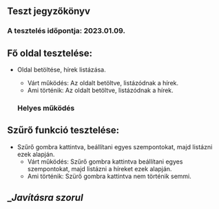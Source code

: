 ## Teszt jegyzőkönyv
### A tesztelés időpontja: 2023.01.09. 
## Fő oldal tesztelése:
 - Oldal betöltése, hírek listázása.
    - Várt működés: Az oldalt betöltve, listázódnak a hírek.
    - Ami történik: Az oldalt betöltve, listázódnak a hírek.

    ### __Helyes működés__
## Szűrő funkció tesztelése:
 - Szűrő gombra kattintva, beállítani egyes szempontokat, majd listázni ezek alapján.
    - Várt működés: Szűrő gombra kattintva beállítani egyes szempontokat, majd listázni a híreket ezek alapján.
    - Ami történik: Szürő gombra kattintva nem történik semmi.

## __Javításra szorul_
